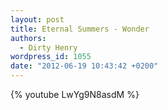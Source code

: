 ```yaml
---
layout: post
title: Eternal Summers - Wonder
authors:
  - Dirty Henry
wordpress_id: 1055
date: "2012-06-19 10:43:42 +0200"
---
```


{% youtube LwYg9N8asdM %}
